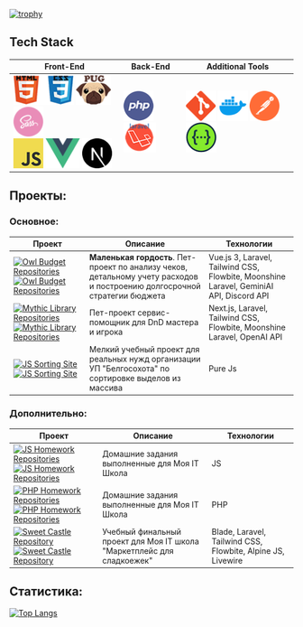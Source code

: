[![trophy](https://github-profile-trophy.vercel.app/?username=Markov-Andrey&theme=onedark)](https://github.com/ryo-ma/github-profile-trophy)

## Tech Stack

| Front-End                                                                                                                                                                                                                                                                                         | Back-End | Additional Tools |
|---------------------------------------------------------------------------------------------------------------------------------------------------------------------------------------------------------------------------------------------------------------------------------------------------|-----------|------------------|
| <img src="https://github.com/Markov-Andrey/Markov-Andrey/blob/main/icons/HTMLCSS.png" height="53"> <img src="https://github.com/Markov-Andrey/Markov-Andrey/blob/main/icons/Pug.png" height="53"> <img src="https://github.com/Markov-Andrey/Markov-Andrey/blob/main/icons/SASS.png" height="53"><br><img src="https://github.com/Markov-Andrey/Markov-Andrey/blob/main/icons/JS.png" height="53"> <img src="https://github.com/Markov-Andrey/Markov-Andrey/blob/main/icons/vue-js.png" height="53"> <img src="https://github.com/Markov-Andrey/Markov-Andrey/blob/main/icons/next-js.svg" height="53">  | <img src="https://github.com/Markov-Andrey/Markov-Andrey/blob/main/icons/PHP.png" height="53"> <img src="https://github.com/Markov-Andrey/Markov-Andrey/blob/main/icons/Laravel.png" height="53"> | <img src="https://github.com/Markov-Andrey/Markov-Andrey/blob/main/icons/GITHUB.png" height="53"> <img src="https://github.com/Markov-Andrey/Markov-Andrey/blob/main/icons/docker.png" height="53"> <img src="https://github.com/Markov-Andrey/Markov-Andrey/blob/main/icons/postman.svg" height="53"> <img src="https://github.com/Markov-Andrey/Markov-Andrey/blob/main/icons/swagger.png" height="53"> |

## Проекты:

### Основное:

| Проект                                                                                                                                                                                                                                                                                                                                                     | Описание                                                                                                                   | Технологии                                                                              |
|------------------------------------------------------------------------------------------------------------------------------------------------------------------------------------------------------------------------------------------------------------------------------------------------------------------------------------------------------------|----------------------------------------------------------------------------------------------------------------------------|-----------------------------------------------------------------------------------------|
| [![Owl Budget Repositories](https://img.shields.io/badge/Репозитории-gray)](https://github.com/Markov-Andrey?tab=repositories&q=budget-buddy&type=&language=&sort=) [![Owl Budget Repositories](https://img.shields.io/badge/Owl%20Budget-gree)](https://github.com/Markov-Andrey?tab=repositories&q=budget-buddy&type=&language=&sort=)                   | **Маленькая гордость**. Пет-проект по анализу чеков, детальному учету расходов и построению долгосрочной стратегии бюджета | Vue.js 3, Laravel, Tailwind CSS, Flowbite, Moonshine Laravel, GeminiAI API, Discord API |
| [![Mythic Library Repositories](https://img.shields.io/badge/Репозитории-gray)](https://github.com/Markov-Andrey?tab=repositories&q=Mythic-Library&type=&language=&sort=) [![Mythic Library Repositories](https://img.shields.io/badge/Mythic%20Library-orange)](https://github.com/Markov-Andrey?tab=repositories&q=Mythic-Library&type=&language=&sort=) | Пет-проект сервис-помощник для DnD мастера и игрока                                                                        | Next.js, Laravel, Tailwind CSS, Flowbite, Moonshine Laravel, OpenAI API                 |
| [![JS Sorting Site](https://img.shields.io/badge/JS-сайт-gray)](https://markov-andrey.github.io/Belgosokhota-sorting/) [![JS Sorting Site](https://img.shields.io/badge/Сортировщик-gree)](https://markov-andrey.github.io/Belgosokhota-sorting/)                                                                                                          | Мелкий учебный проект для реальных нужд организации УП "Белгосохота" по сортировке выделов из массива                      | Pure Js                                                                                 |

### Дополнительно:

| Проект                                                                                                                                                                                                                                                                                                                                                     | Описание                                                                                              | Технологии                                                   |
|------------------------------------------------------------------------------------------------------------------------------------------------------------------------------------------------------------------------------------------------------------------------------------------------------------------------------------------------------------|-------------------------------------------------------------------------------------------------------|--------------------------------------------------------------|
| [![JS Homework Repositories](https://img.shields.io/badge/Репозитории-gray)](https://github.com/Markov-Andrey?tab=repositories&q=js.homework&type=&language=&sort=) [![JS Homework Repositories](https://img.shields.io/badge/JS%20домашка-blue)](https://github.com/Markov-Andrey?tab=repositories&q=js.homework&type=&language=&sort=)                   | Домашние задания выполненные для Моя IT Школа                                                         | JS                                                           |
| [![PHP Homework Repositories](https://img.shields.io/badge/Репозитории-gray)](https://github.com/Markov-Andrey?tab=repositories&q=php.homework&type=&language=&sort=) [![PHP Homework Repositories](https://img.shields.io/badge/PHP%20домашка-blue)](https://github.com/Markov-Andrey?tab=repositories&q=php.homework&type=&language=&sort=)              | Домашние задания выполненные для Моя IT Школа                                                         | PHP                                                          |
| [![Sweet Castle Repository](https://img.shields.io/badge/Репозиторий-gray)](https://github.com/Markov-Andrey/Sweet-Castle) [![Sweet Castle Repository](https://img.shields.io/badge/Sweet%20Castle-pink)](https://github.com/Markov-Andrey/Sweet-Castle)                                                                                                   | Учебный финальный проект для Моя IT школа "Маркетплейс для сладкоежек"                                | Blade, Laravel, Tailwind CSS, Flowbite, Alpine JS, Livewire  |

## Статистика:

[![Top Langs](https://github-readme-stats.vercel.app/api/top-langs/?username=Markov-Andrey)](https://github.com/anuraghazra/github-readme-stats)






